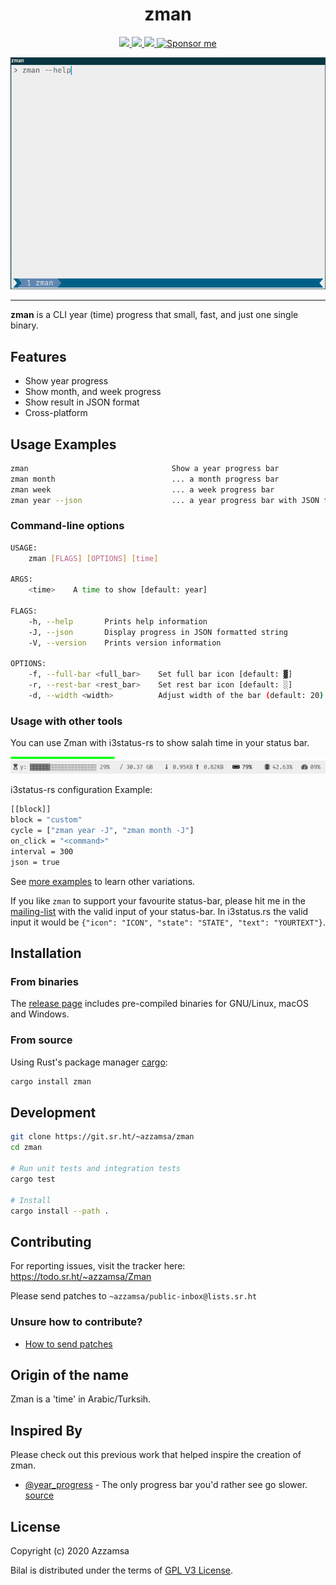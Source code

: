 <div align="center">
<h1>zman</h1>

<a href="https://builds.sr.ht/~azzamsa/zman?">
<img src="https://builds.sr.ht/~azzamsa/zman.svg">
</a>
<a href="https://crates.io/crates/zman">
<img src="https://img.shields.io/crates/v/zman.svg">
</a>
<a href=" https://docs.rs/zman/">
<img src="https://docs.rs/zman/badge.svg">
</a>
<a href="https://azzamsa.com/support/"><img alt="Sponsor me" src="https://img.shields.io/badge/Sponsor%20Me-%F0%9F%92%96-ff69b4"></a>
<p></p>

![demo](docs/demo.gif)

</div>

---

**zman** is a CLI year (time) progress that small, fast, and just one single binary.

## Features

- Show year progress
- Show month, and week progress
- Show result in JSON format
- Cross-platform

## Usage Examples

``` bash
zman                                Show a year progress bar
zman month                          ... a month progress bar
zman week                           ... a week progress bar
zman year --json                    ... a year progress bar with JSON format
```

### Command-line options

``` bash
USAGE:
    zman [FLAGS] [OPTIONS] [time]

ARGS:
    <time>    A time to show [default: year]

FLAGS:
    -h, --help       Prints help information
    -J, --json       Display progress in JSON formatted string
    -V, --version    Prints version information

OPTIONS:
    -f, --full-bar <full_bar>    Set full bar icon [default: ▓]
    -r, --rest-bar <rest_bar>    Set rest bar icon [default: ░]
    -d, --width <width>          Adjust width of the bar (default: 20)
```

### Usage with other tools

You can use Zman with i3status-rs to show salah time in your status bar.

![i3status-zman](docs/i3rs.png)

i3status-rs configuration Example:

``` bash
[[block]]
block = "custom"
cycle = ["zman year -J", "zman month -J"]
on_click = "<command>"
interval = 300
json = true
```

See [more examples](examples/) to learn other variations.

If you like `zman` to support your favourite status-bar, please hit me in
the [mailing-list][mailing-list] with the valid input of your status-bar. In i3status.rs
the valid input it would be `{"icon": "ICON", "state": "STATE", "text": "YOURTEXT"}`.

## Installation

### From binaries

The [release page](https://git.sr.ht/~azzamsa/zman/refs/) includes
pre-compiled binaries for GNU/Linux, macOS and Windows.

### From source

Using Rust's package manager [cargo](https://github.com/rust-lang/cargo):

``` bash
cargo install zman
```

## Development

``` bash
git clone https://git.sr.ht/~azzamsa/zman
cd zman

# Run unit tests and integration tests
cargo test

# Install
cargo install --path .
```

## Contributing

For reporting issues, visit the tracker here: https://todo.sr.ht/~azzamsa/Zman

Please send patches to `~azzamsa/public-inbox@lists.sr.ht`

### Unsure how to contribute?

- [How to send patches](https://git-send-email.io/#step-3)

## Origin of the name

Zman is a 'time' in Arabic/Turksih.

## Inspired By

Please check out this previous work that helped inspire the creation of zman.

- [@year_progress](https://twitter.com/year_progress) - The only progress bar you'd rather see go slower. [source](https://github.com/filiph/progress_bar)

## License

Copyright (c) 2020 Azzamsa

Bilal is distributed under the terms of [GPL V3 License](LICENSE).


[mailing-list]: https://lists.sr.ht/~azzamsa/public-inbox
